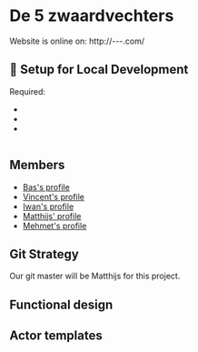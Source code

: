 # De 5 zwaardvechters

Website is online on: 
http://---.com/

## 🔧 Setup for Local Development

Required:
- []()
- []()
- []()

```bash

```

<!-- The site will have automatically started running on `http://localhost:8000`! -->

## Members
- [Bas's profile](https://github.com/HU-SD-V2PRFED-studenten-2122/prfed-2122-v2c-5-zwaardvechters/wiki/Bas)
- [Vincent's profile](https://github.com/HU-SD-V2PRFED-studenten-2122/prfed-2122-v2c-5-zwaardvechters/wiki/Vincent)
- [Iwan's profile](https://github.com/HU-SD-V2PRFED-studenten-2122/prfed-2122-v2c-5-zwaardvechters/wiki/Iwan)
- [Matthijs' profile](https://github.com/HU-SD-V2PRFED-studenten-2122/prfed-2122-v2c-5-zwaardvechters/wiki/Matthijs)
- [Mehmet's profile](https://github.com/HU-SD-V2PRFED-studenten-2122/prfed-2122-v2c-5-zwaardvechters/wiki/Mehmet)

## Git Strategy 
<!-- For this project we will be using a feature branch workflow. 
This mean we will be creating a new branch for each major feature we will be working on,
committing to that branch our changes and then if everything is finished creating a pull request which will be checked by atleast one other team member before pushed.
After a release has been made tests will be run on github, and if those complete successfully it will deploy automatically to the server -->

Our git master will be Matthijs for this project.

## Functional design
<!-- - [Link to Functional design](https://github.com/HU-SD-V2PRFED-studenten-2122/prfed-2122-v2c-5-zwaardvechters/blob/main/doc/functioneelOntwerp.md) -->


## Actor templates
<!-- - [Link to Actor templates](https://github.com/HU-SD-V2PRFED-studenten-2122/prfed-2122-v2c-5-zwaardvechters/blob/main/doc/ActorTemplates.md) -->
